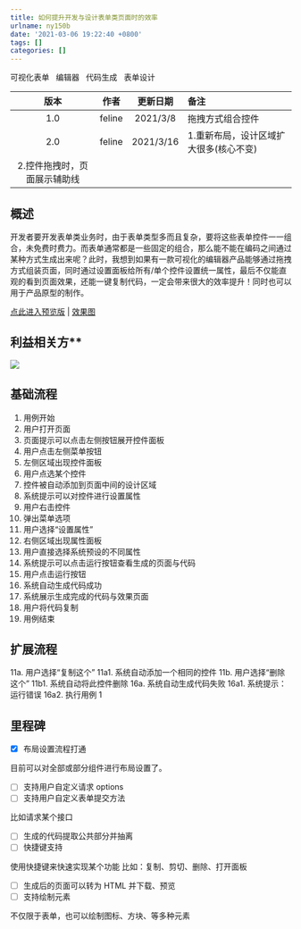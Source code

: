 ```yaml
---
title: 如何提升开发与设计表单类页面时的效率
urlname: ny150b
date: '2021-03-06 19:22:40 +0800'
tags: []
categories: []
---
```


可视化表单   编辑器   代码生成   表单设计

|             版本             |  作者  | 更新日期  | 备注                                   |
| :--------------------------: | :----: | :-------: | :------------------------------------- |
|             1.0              | feline | 2021/3/8  | 拖拽方式组合控件                       |
|             2.0              | feline | 2021/3/16 | 1.重新布局，设计区域扩大很多(核心不变) |
| 2.控件拖拽时，页面展示辅助线 |

## 概述

开发者要开发表单类业务时，由于表单类型多而且复杂，要将这些表单控件一一组合，未免费时费力。而表单通常都是一些固定的组合，那么能不能在编码之间通过某种方式生成出来呢？此时，我想到如果有一款可视化的编辑器产品能够通过拖拽方式组装页面，同时通过设置面板给所有/单个控件设置统一属性，最后不仅能直观的看到页面效果，还能一键复制代码，一定会带来很大的效率提升！同时也可以用于产品原型的制作。

[点此进入预览版](https://resonances.gitee.io/react-visual-editor/) | [效果图](https://gitee.com/resonances/react-visual-editor/tree/master/docs/imgs)

## 利益相关方\*\*

![](https://cdn.nlark.com/yuque/0/2021/jpeg/1429353/1617853708633-c4bf2a5c-fe21-4c9f-9931-5d9383eedded.jpeg)

## 基础流程

1. 用例开始
1. 用户打开页面
1. 页面提示可以点击左侧按钮展开控件面板
1. 用户点击左侧菜单按钮
1. 左侧区域出现控件面板
1. 用户点选某个控件
1. 控件被自动添加到页面中间的设计区域
1. 系统提示可以对控件进行设置属性
1. 用户右击控件
1. 弹出菜单选项
1. 用户选择“设置属性”
1. 右侧区域出现属性面板
1. 用户直接选择系统预设的不同属性
1. 系统提示可以点击运行按钮查看生成的页面与代码
1. 用户点击运行按钮
1. 系统自动生成代码成功
1. 系统展示生成完成的代码与效果页面
1. 用户将代码复制
1. 用例结束

## 扩展流程

11a. 用户选择“复制这个”
11a1. 系统自动添加一个相同的控件
11b. 用户选择“删除这个”
11b1. 系统自动将此控件删除
16a. 系统自动生成代码失败
16a1. 系统提示：运行错误
16a2. 执行用例 1

## 里程碑

- [x] 布局设置流程打通

目前可以对全部或部分组件进行布局设置了。

- [ ] 支持用户自定义请求 options
- [ ] 支持用户自定义表单提交方法

比如请求某个接口

- [ ] 生成的代码提取公共部分并抽离
- [ ] 快捷键支持

使用快捷键来快速实现某个功能
比如：复制、剪切、删除、打开面板

- [ ] 生成后的页面可以转为 HTML 并下载、预览
- [ ] 支持绘制元素

不仅限于表单，也可以绘制图标、方块、等多种元素

